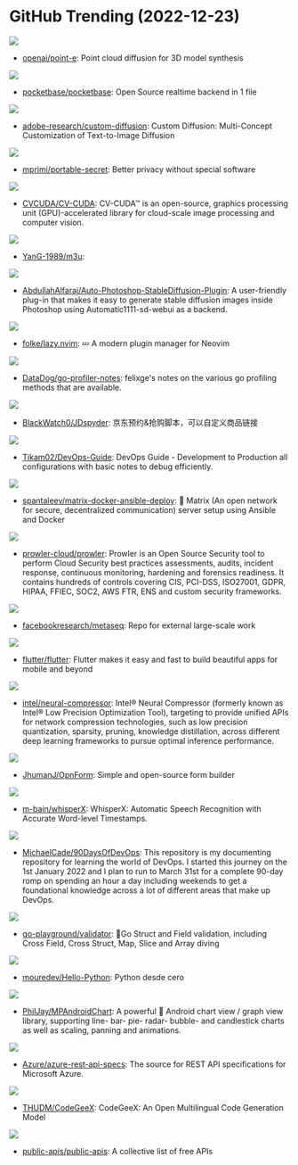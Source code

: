 # GitHub Trending (2022-12-23)

![](https://img.shields.io/badge/Python-New%20717-green?style=flat-square&logo=appveyor)
- [openai/point-e](https://github.com/openai/point-e): Point cloud diffusion for 3D model synthesis

![](https://img.shields.io/badge/Go-New%20254-green?style=flat-square&logo=appveyor)
- [pocketbase/pocketbase](https://github.com/pocketbase/pocketbase): Open Source realtime backend in 1 file

![](https://img.shields.io/badge/Python-New%20147-green?style=flat-square&logo=appveyor)
- [adobe-research/custom-diffusion](https://github.com/adobe-research/custom-diffusion): Custom Diffusion: Multi-Concept Customization of Text-to-Image Diffusion

![](https://img.shields.io/badge/HTML-New%20240-green?style=flat-square&logo=appveyor)
- [mprimi/portable-secret](https://github.com/mprimi/portable-secret): Better privacy without special software

![](https://img.shields.io/badge/C%2B%2B-New%20130-green?style=flat-square&logo=appveyor)
- [CVCUDA/CV-CUDA](https://github.com/CVCUDA/CV-CUDA): CV-CUDA™ is an open-source, graphics processing unit (GPU)-accelerated library for cloud-scale image processing and computer vision.

![](https://img.shields.io/badge/none-New%2085-green?style=flat-square&logo=appveyor)
- [YanG-1989/m3u](https://github.com/YanG-1989/m3u): 

![](https://img.shields.io/badge/JavaScript-New%2071-green?style=flat-square&logo=appveyor)
- [AbdullahAlfaraj/Auto-Photoshop-StableDiffusion-Plugin](https://github.com/AbdullahAlfaraj/Auto-Photoshop-StableDiffusion-Plugin): A user-friendly plug-in that makes it easy to generate stable diffusion images inside Photoshop using Automatic1111-sd-webui as a backend.

![](https://img.shields.io/badge/Lua-New%20123-green?style=flat-square&logo=appveyor)
- [folke/lazy.nvim](https://github.com/folke/lazy.nvim): 💤 A modern plugin manager for Neovim

![](https://img.shields.io/badge/Jupyter%20Notebook-New%20213-green?style=flat-square&logo=appveyor)
- [DataDog/go-profiler-notes](https://github.com/DataDog/go-profiler-notes): felixge's notes on the various go profiling methods that are available.

![](https://img.shields.io/badge/Python-New%2041-green?style=flat-square&logo=appveyor)
- [BlackWatch0/JDspyder](https://github.com/BlackWatch0/JDspyder): 京东预约&抢购脚本，可以自定义商品链接

![](https://img.shields.io/badge/HTML-New%2046-green?style=flat-square&logo=appveyor)
- [Tikam02/DevOps-Guide](https://github.com/Tikam02/DevOps-Guide): DevOps Guide - Development to Production all configurations with basic notes to debug efficiently.

![](https://img.shields.io/badge/Jinja-New%202-green?style=flat-square&logo=appveyor)
- [spantaleev/matrix-docker-ansible-deploy](https://github.com/spantaleev/matrix-docker-ansible-deploy): 🐳 Matrix (An open network for secure, decentralized communication) server setup using Ansible and Docker

![](https://img.shields.io/badge/Python-New%2017-green?style=flat-square&logo=appveyor)
- [prowler-cloud/prowler](https://github.com/prowler-cloud/prowler): Prowler is an Open Source Security tool to perform Cloud Security best practices assessments, audits, incident response, continuous monitoring, hardening and forensics readiness. It contains hundreds of controls covering CIS, PCI-DSS, ISO27001, GDPR, HIPAA, FFIEC, SOC2, AWS FTR, ENS and custom security frameworks.

![](https://img.shields.io/badge/Python-New%2093-green?style=flat-square&logo=appveyor)
- [facebookresearch/metaseq](https://github.com/facebookresearch/metaseq): Repo for external large-scale work

![](https://img.shields.io/badge/Dart-New%2052-green?style=flat-square&logo=appveyor)
- [flutter/flutter](https://github.com/flutter/flutter): Flutter makes it easy and fast to build beautiful apps for mobile and beyond

![](https://img.shields.io/badge/Python-New%208-green?style=flat-square&logo=appveyor)
- [intel/neural-compressor](https://github.com/intel/neural-compressor): Intel® Neural Compressor (formerly known as Intel® Low Precision Optimization Tool), targeting to provide unified APIs for network compression technologies, such as low precision quantization, sparsity, pruning, knowledge distillation, across different deep learning frameworks to pursue optimal inference performance.

![](https://img.shields.io/badge/Vue-New%20148-green?style=flat-square&logo=appveyor)
- [JhumanJ/OpnForm](https://github.com/JhumanJ/OpnForm): Simple and open-source form builder

![](https://img.shields.io/badge/Python-New%2075-green?style=flat-square&logo=appveyor)
- [m-bain/whisperX](https://github.com/m-bain/whisperX): WhisperX: Automatic Speech Recognition with Accurate Word-level Timestamps.

![](https://img.shields.io/badge/Shell-New%2061-green?style=flat-square&logo=appveyor)
- [MichaelCade/90DaysOfDevOps](https://github.com/MichaelCade/90DaysOfDevOps): This repository is my documenting repository for learning the world of DevOps. I started this journey on the 1st January 2022 and I plan to run to March 31st for a complete 90-day romp on spending an hour a day including weekends to get a foundational knowledge across a lot of different areas that make up DevOps.

![](https://img.shields.io/badge/Go-New%209-green?style=flat-square&logo=appveyor)
- [go-playground/validator](https://github.com/go-playground/validator): 💯Go Struct and Field validation, including Cross Field, Cross Struct, Map, Slice and Array diving

![](https://img.shields.io/badge/Python-New%2081-green?style=flat-square&logo=appveyor)
- [mouredev/Hello-Python](https://github.com/mouredev/Hello-Python): Python desde cero

![](https://img.shields.io/badge/Java-New%204-green?style=flat-square&logo=appveyor)
- [PhilJay/MPAndroidChart](https://github.com/PhilJay/MPAndroidChart): A powerful 🚀 Android chart view / graph view library, supporting line- bar- pie- radar- bubble- and candlestick charts as well as scaling, panning and animations.

![](https://img.shields.io/badge/none-New%202-green?style=flat-square&logo=appveyor)
- [Azure/azure-rest-api-specs](https://github.com/Azure/azure-rest-api-specs): The source for REST API specifications for Microsoft Azure.

![](https://img.shields.io/badge/Python-New%20129-green?style=flat-square&logo=appveyor)
- [THUDM/CodeGeeX](https://github.com/THUDM/CodeGeeX): CodeGeeX: An Open Multilingual Code Generation Model

![](https://img.shields.io/badge/Python-New%20202-green?style=flat-square&logo=appveyor)
- [public-apis/public-apis](https://github.com/public-apis/public-apis): A collective list of free APIs

